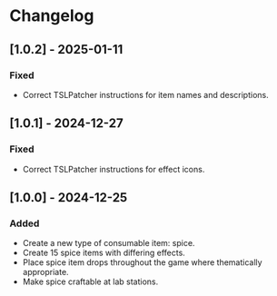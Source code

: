 # Changelog

## [1.0.2] - 2025-01-11

### Fixed

- Correct TSLPatcher instructions for item names and descriptions.

## [1.0.1] - 2024-12-27

### Fixed

- Correct TSLPatcher instructions for effect icons.

## [1.0.0] - 2024-12-25

### Added

- Create a new type of consumable item: spice.
- Create 15 spice items with differing effects.
- Place spice item drops throughout the game where thematically appropriate.
- Make spice craftable at lab stations.